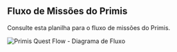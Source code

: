 ## Fluxo de Missões do Primis

Consulte esta planilha para o fluxo de missões do Primis.

![Primis Quest Flow - Diagrama de Fluxo](https://user-images.githubusercontent.com/13719743/212953877-f434084a-7489-4184-949d-c3c8eb6c15bd.png)


